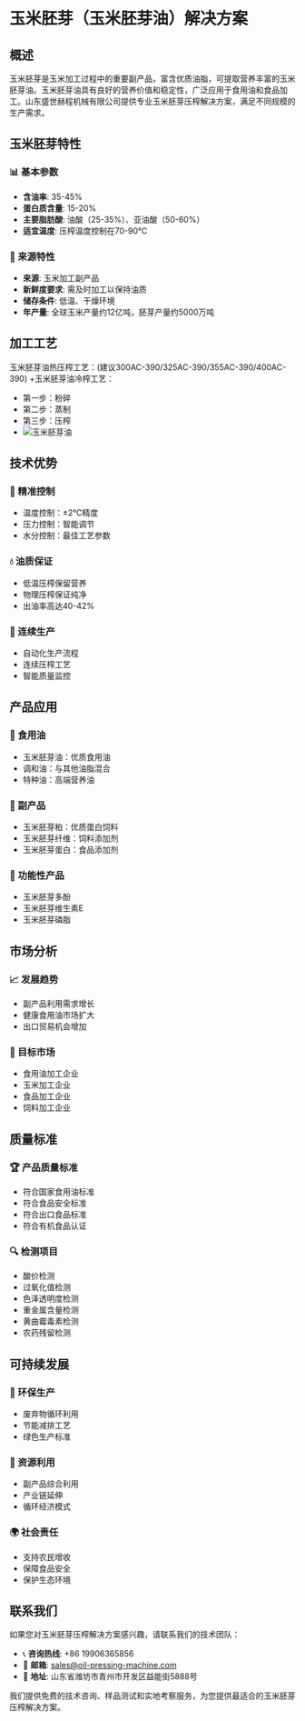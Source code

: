 # 玉米胚芽（玉米胚芽油）解决方案

## 概述

玉米胚芽是玉米加工过程中的重要副产品，富含优质油脂，可提取营养丰富的玉米胚芽油。玉米胚芽油具有良好的营养价值和稳定性，广泛应用于食用油和食品加工。山东盛世赫程机械有限公司提供专业玉米胚芽压榨解决方案，满足不同规模的生产需求。

## 玉米胚芽特性

### 📊 基本参数
- **含油率**: 35-45%
- **蛋白质含量**: 15-20%
- **主要脂肪酸**: 油酸（25-35%）、亚油酸（50-60%）
- **适宜温度**: 压榨温度控制在70-90℃

### 🌱 来源特性
- **来源**: 玉米加工副产品
- **新鲜度要求**: 需及时加工以保持油质
- **储存条件**: 低温、干燥环境
- **年产量**: 全球玉米产量约12亿吨，胚芽产量约5000万吨

## 加工工艺

玉米胚芽油热压榨工艺：(建议300AC-390/325AC-390/355AC-390/400AC-390)
 +玉米胚芽油冷榨工艺：
 + 第一步：粉碎
 + 第二步：蒸制
 + 第三步：压榨
 + ![玉米胚芽油](/images/玉米胚芽热榨工艺_Hot%20pressing%20process%20of%20corn%20germ_.png)


## 技术优势

### 🎯 精准控制
- 温度控制：±2℃精度
- 压力控制：智能调节
- 水分控制：最佳工艺参数

### 💧 油质保证
- 低温压榨保留营养
- 物理压榨保证纯净
- 出油率高达40-42%

### 🔄 连续生产
- 自动化生产流程
- 连续压榨工艺
- 智能质量监控

## 产品应用

### 🍳 食用油
- 玉米胚芽油：优质食用油
- 调和油：与其他油脂混合
- 特种油：高端营养油

### 🥛 副产品
- 玉米胚芽粕：优质蛋白饲料
- 玉米胚芽纤维：饲料添加剂
- 玉米胚芽蛋白：食品添加剂

### 💊 功能性产品
- 玉米胚芽多酚
- 玉米胚芽维生素E
- 玉米胚芽磷脂

## 市场分析

### 📈 发展趋势
- 副产品利用需求增长
- 健康食用油市场扩大
- 出口贸易机会增加

### 🎯 目标市场
- 食用油加工企业
- 玉米加工企业
- 食品加工企业
- 饲料加工企业



## 质量标准

### 🏆 产品质量标准
- 符合国家食用油标准
- 符合食品安全标准
- 符合出口食品标准
- 符合有机食品认证

### 🔍 检测项目
- 酸价检测
- 过氧化值检测
- 色泽透明度检测
- 重金属含量检测
- 黄曲霉毒素检测
- 农药残留检测

## 可持续发展

### 🌱 环保生产
- 废弃物循环利用
- 节能减排工艺
- 绿色生产标准

### 🔄 资源利用
- 副产品综合利用
- 产业链延伸
- 循环经济模式

### 🌍 社会责任
- 支持农民增收
- 保障食品安全
- 保护生态环境

## 联系我们

如果您对玉米胚芽压榨解决方案感兴趣，请联系我们的技术团队：

- 📞 **咨询热线**: +86 19906365856
- 📧 **邮箱**: sales@oil-pressing-machine.com
- 📍 **地址**: 山东省潍坊市青州市开发区益能街5888号

我们提供免费的技术咨询、样品测试和实地考察服务，为您提供最适合的玉米胚芽压榨解决方案。